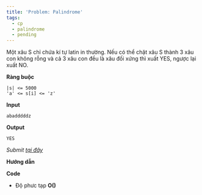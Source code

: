 ```yaml
---
title: 'Problem: Palindrome'
tags:
  - cp
  - palindrome
  - pending
---
```

Một xâu S chỉ chứa kí tự latin in thường.
Nếu có thể chặt xâu S thành 3 xâu con không rỗng và cả 3 xâu con đều là xâu đối xứng thì xuất YES, ngược lại xuất NO.

**Ràng buộc**

```
|s| <= 5000
'a' <= s[i] <= 'z'
```

**Input**

```
abadddddz
```

**Output**

```
YES
```

<!--more-->

*Submit [tại đây](https://codeforces.com/gym/353506/problem/G)*

**Hướng dẫn**


**Code**

- Độ phưc tạp **O()**

```cpp

```
